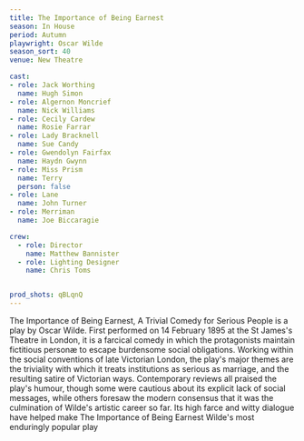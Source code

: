```yaml
---
title: The Importance of Being Earnest
season: In House
period: Autumn
playwright: Oscar Wilde
season_sort: 40
venue: New Theatre

cast:
- role: Jack Worthing
  name: Hugh Simon
- role: Algernon Moncrief
  name: Nick Williams
- role: Cecily Cardew
  name: Rosie Farrar
- role: Lady Bracknell
  name: Sue Candy
- role: Gwendolyn Fairfax
  name: Haydn Gwynn
- role: Miss Prism
  name: Terry
  person: false
- role: Lane
  name: John Turner
- role: Merriman
  name: Joe Biccaragie

crew:
  - role: Director
    name: Matthew Bannister
  - role: Lighting Designer
    name: Chris Toms


prod_shots: qBLqnQ
---
```


The Importance of Being Earnest, A Trivial Comedy for Serious People is a play by Oscar Wilde. First performed on 14 February 1895 at the St James's Theatre in London, it is a farcical comedy in which the protagonists maintain fictitious personæ to escape burdensome social obligations. Working within the social conventions of late Victorian London, the play's major themes are the triviality with which it treats institutions as serious as marriage, and the resulting satire of Victorian ways. Contemporary reviews all praised the play's humour, though some were cautious about its explicit lack of social messages, while others foresaw the modern consensus that it was the culmination of Wilde's artistic career so far. Its high farce and witty dialogue have helped make The Importance of Being Earnest Wilde's most enduringly popular play
